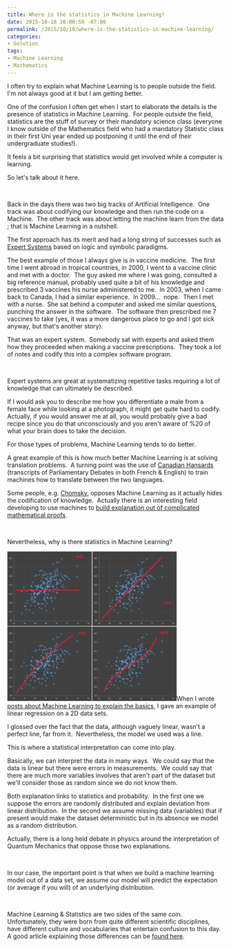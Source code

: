 ```yaml
---
title: Where is the statistics in Machine Learning?
date: 2015-10-18 16:00:58 -07:00
permalink: /2015/10/18/where-is-the-statistics-in-machine-learning/
categories:
- Solution
tags:
- Machine Learning
- Mathematics
---
```

I often try to explain what Machine Learning is to people outside the field.  I'm not always good at it but I am getting better.

One of the confusion I often get when I start to elaborate the details is the presence of statistics in Machine Learning.  For people outside the field, statistics are the stuff of survey or their mandatory science class (everyone I know outside of the Mathematics field who had a mandatory Statistic class in their first Uni year ended up postponing it until the end of their undergraduate studies!).

It feels a bit surprising that statistics would get involved while a computer is learning.

So let's talk about it here.

&nbsp;

Back in the days there was two big tracks of Artificial Intelligence.  One track was about codifying our knowledge and then run the code on a Machine.  The other track was about letting the machine learn from the data ; that is Machine Learning in a nutshell.

The first approach has its merit and had a long string of successes such as <a href="https://en.wikipedia.org/wiki/Expert_system" target="_blank">Expert Systems</a> based on logic and symbolic paradigms.

The best example of those I always give is in vaccine medicine.  The first time I went abroad in tropical countries, in 2000, I went to a vaccine clinic and met with a doctor.  The guy asked me where I was going, consulted a big reference manual, probably used quite a bit of his knowledge and prescribed 3 vaccines his nurse administered to me.  In 2003, when I came back to Canada, I had a similar experience.  In 2009...  nope.  Then I met with a nurse.  She sat behind a computer and asked me similar questions, punching the answer in the software.  The software then prescribed me 7 vaccines to take (yes, it was a more dangerous place to go and I got sick anyway, but that's another story).

That was an expert system.  Somebody sat with experts and asked them how they proceeded when making a vaccine prescriptions.  They took a lot of notes and codify this into a complex software program.

&nbsp;

Expert systems are great at systematizing repetitive tasks requiring a lot of knowledge that can ultimately be described.

If I would ask you to describe me how you differentiate a male from a female face while looking at a photograph, it might get quite hard to codify.  Actually, if you would answer me at all, you would probably give a bad recipe since you do that unconsciously and you aren't aware of %20 of what your brain does to take the decision.

For those types of problems, Machine Learning tends to do better.

A great example of this is how much better Machine Learning is at solving translation problems.  A turning point was the use of <a href="https://en.wikipedia.org/wiki/Hansard#Translation" target="_blank">Canadian Hansards</a> (transcripts of Parliamentary Debates in both French &amp; English) to train machines how to translate between the two languages.

Some people, e.g. <a href="https://en.wikipedia.org/wiki/Noam_Chomsky" target="_blank">Chomsky</a>, opposes Machine Learning as it actually hides the codification of knowledge.  Actually there is an interesting field developing to use machines to <a href="https://www.quantamagazine.org/20150723-computer-explanation/" target="_blank">build explanation out of complicated mathematical proofs</a>.

&nbsp;

Nevertheless, why is there statistics in Machine Learning?

<a href="/assets/posts/2015/4/where-is-the-statistics-in-machine-learning/image3.png"><img class="wp-image-875 alignleft" src="/assets/posts/2015/4/where-is-the-statistics-in-machine-learning/image3.png" alt="image.png" width="393" height="347" /></a>When I wrote <a href="http://vincentlauzon.com/2015/07/12/machine-learning-an-introduction-part-2/">posts about Machine Learning to explain the basics</a>, I gave an example of linear regression on a 2D data sets.

I glossed over the fact that the data, although vaguely linear, wasn't a perfect line, far from it.  Nevertheless, the model we used was a line.

This is where a statistical interpretation can come into play.

Basically, we can interpret the data in many ways.  We could say that the data is linear but there were errors in measurements.  We could say that there are much more variables involves that aren't part of the dataset but we'll consider those as random since we do not know them.

Both explanation links to statistics and probability.  In the first one we suppose the errors are randomly distributed and explain deviation from linear distribution.  In the second we assume missing data (variables) that if present would make the dataset deterministic but in its absence we model as a random distribution.

Actually, there is a long held debate in physics around the interpretation of Quantum Mechanics that oppose those two explanations.

&nbsp;

In our case, the important point is that when we build a machine learning model out of a data set, we assume our model will predict the expectation (or average if you will) of an underlying distribution.

&nbsp;

Machine Learning &amp; Statistics are two sides of the same coin.  Unfortunately, they were born from quite different scientific disciplines, have different culture and vocabularies that entertain confusion to this day.  A good article explaining those differences can be <a href="http://www.galvanize.com/blog/2015/08/26/why-a-mathematician-statistician-machine-learner-solve-the-same-problem-differently-2" target="_blank">found here</a>.
